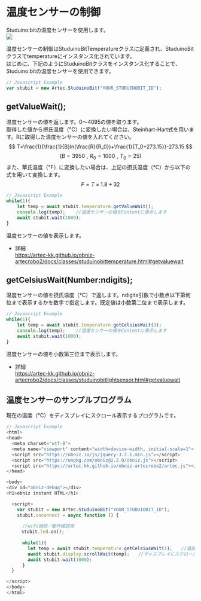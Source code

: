 
# 温度センサーの制御
Studuino:bitの温度センサーを使用します。<br>
![](https://i.imgur.com/ZRJiRGG.jpg)



温度センサーの制御はStuduinoBitTemperatureクラスに定義され、StuduinoBitクラスでtemperatureにインスタンス化されています。</br>
はじめに、下記のようにStuduinoBitクラスをインスタンス化することで、Studuino:bitの温度センサーを使用できます。
```Javascript
// Javascript Example
var stubit = new Artec.StuduinoBit("YOUR_STUDUINOBIT_ID");
```


## getValueWait();
温度センサーの値を返します。0～4095の値を取ります。<br>
取得した値から摂氏温度（℃）に変換したい場合は、Steinhart-Hart式を用います。Rに取得した温度センサーの値を入れてください。
$$
T=\frac{1}{\frac{1}{B}ln(\frac{R}{R_0})+\frac{1}{T_0+273.15}}-273.15
$$
$$
(B=3950\,\,,\,\,R_0=1000\,\,,\,\,T_0=25)
$$
また、華氏温度（℉）に変換したい場合は、上記の摂氏温度（℃）から以下の式を用いて変換します。
$$
F=T×1.8+32
$$
```Javascript
// Javascript Example
while(1){
    let temp = await stubit.temperature.getValueWait();
    console.log(temp);    //温度センサーの値をContentに表示します
    await stubit.wait(1000);
}
```
温度センサーの値を表示します。
* 詳細<br>
https://artec-kk.github.io/obniz-artecrobo2/docs/classes/studuinobittemperature.html#getvaluewait

## getCelsiusWait(Number:ndigits);
温度センサーの値を摂氏温度（℃）で返します。ndigits引数で小数点以下第何位まで表示するかを数字で指定します。既定値は小数第二位まで表示します。
```Javascript
// Javascript Example
while(1){
    let temp = await stubit.temperature.getCelsiusWait(3);
    console.log(temp);    //温度センサーの値をContentに表示します
    await stubit.wait(1000);
}
```
温度センサーの値を小数第三位まで表示します。
* 詳細<br>
https://artec-kk.github.io/obniz-artecrobo2/docs/classes/studuinobitlightsensor.html#getvaluewait

## 温度センサーのサンプルプログラム
現在の温度（℃）をディスプレイにスクロール表示するプログラムです。
```Javascript
// Javascript Example
<html>
<head>
  <meta charset="utf-8">
  <meta name="viewport" content="width=device-width, initial-scale=1">
  <script src="https://obniz.io/js/jquery-3.2.1.min.js"></script>
  <script src="https://unpkg.com/obniz@2.2.0/obniz.js"></script>
  <script src="https://artec-kk.github.io/obniz-artecrobo2/artec.js"></script>
</head>

<body>
<div id="obniz-debug"></div>
<h1>obniz instant HTML</h1>

  <script>
    var stubit = new Artec.StuduinoBit("YOUR_STUDUIOBIT_ID");
    stubit.onconnect = async function () {
    
      //wifi接続／動作確認用
    　stubit.led.on();
      
      while(1){
        let temp = await stubit.temperature.getCelsiusWait(1);　　//温度センサーの値を返します
        await stubit.display.scrollWait(temp);　　//ディスプレイにスクロール表示します
        await stubit.wait(1000);
      } 
  }

</script>
</body>
</html>
```
